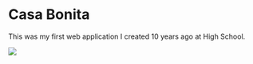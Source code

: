 # Casa Bonita

This was my first web application I created 10 years ago at High School.

<img src="https://user-images.githubusercontent.com/6887120/106056374-e2e3e080-60ee-11eb-93cd-cad73653448e.jpeg" />
